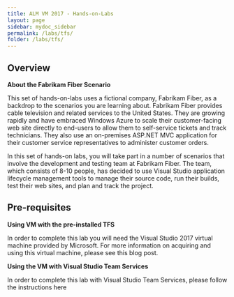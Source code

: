 ```yaml
---
title: ALM VM 2017 - Hands-on-Labs 
layout: page
sidebar: mydoc_sidebar
permalink: /labs/tfs/
folder: /labs/tfs/
---
```


## Overview

**About the Fabrikam Fiber Scenario** 

This set of hands-on-labs uses a fictional company, Fabrikam Fiber, as a backdrop to the scenarios you are learning about. Fabrikam Fiber provides cable television and related services to the United States. They are growing rapidly and have embraced Windows Azure to scale their customer-facing web site directly to end-users to allow them to self-service tickets and track technicians. They also use an on-premises ASP.NET MVC application for their customer service representatives to administer customer orders.

In this set of hands-on labs, you will take part in a number of scenarios that involve the development and testing team at Fabrikam Fiber. The team, which consists of 8-10 people, has decided to use Visual Studio application lifecycle management tools to manage their source code, run their builds, test their web sites, and plan and track the project.

## Pre-requisites 

**Using VM with the pre-installed TFS**

In order to complete this lab you will need the Visual Studio 2017 virtual machine provided by Microsoft. For more information on acquiring and using this virtual machine, please see this blog post.


**Using the VM with Visual Studio Team  Services**

In order to complete this lab with Visual Studio Team Services, please follow the instructions here